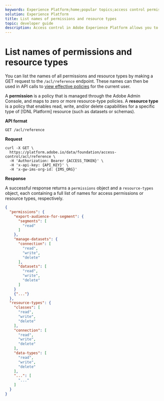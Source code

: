 ```yaml
---
keywords: Experience Platform;home;popular topics;access control permissions;access control resource types;access control api
solution: Experience Platform
title: List names of permissions and resource types
topic: developer guide
description: Access control in Adobe Experience Platform allows you to manage roles and permissions for various Platform capabilities by using the Adobe Admin Console. You can list the names of all permissions and resource types by making a GET request to the /acl/reference endpoint. These names can then be used in API calls to view effective policies for the current user.
---
```


# List names of permissions and resource types

You can list the names of all permissions and resource types by making a GET request to the `/acl/reference` endpoint. These names can then be used in API calls to [view effective policies](./effective-policies.md) for the current user.

A **permission** is a policy that is managed through the Adobe Admin Console, and maps to zero or more resource-type policies. A **resource type** is a policy that enables read, write, and/or delete capabilities for a specific type of [!DNL Platform] resource (such as datasets or schemas).

**API format**

```http
GET /acl/reference
```

**Request**

```shell
curl -X GET \
  https://platform.adobe.io/data/foundation/access-control/acl/reference \
  -H 'Authorization: Bearer {ACCESS_TOKEN}' \
  -H 'x-api-key: {API_KEY}' \
  -H 'x-gw-ims-org-id: {IMS_ORG}'
```

**Response**

A successful response returns a `permissions` object and a `resource-types` object, each containing a full list of names for access permissions or resource types, respectively.

```json
{
  "permissions": {
    "export-audience-for-segment": {
      "segments": [
        "read"
      ]
    },
    "manage-datasets": {
      "connection": [
        "read",
        "write",
        "delete"
      ],
      "datasets": [
        "read",
        "write",
        "delete"
      ]
    }
    {"..."}
  },
  "resource-types": {
    "classes": [
      "read",
      "write",
      "delete"
    ],
    "connection": [
      "read",
      "write",
      "delete"
    ],
    "data-types": [
      "read",
      "write",
      "delete"
    ],
    "...": [
      "..."
    ]
  }
}
```
